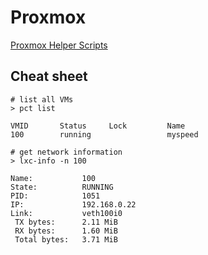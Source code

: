 # Proxmox

[Proxmox Helper Scripts](https://community-scripts.github.io/ProxmoxVE/)

## Cheat sheet

```
# list all VMs
> pct list

VMID       Status     Lock         Name                
100        running                 myspeed   

# get network information
> lxc-info -n 100

Name:           100
State:          RUNNING
PID:            1051
IP:             192.168.0.22
Link:           veth100i0
 TX bytes:      2.11 MiB
 RX bytes:      1.60 MiB
 Total bytes:   3.71 MiB

```
